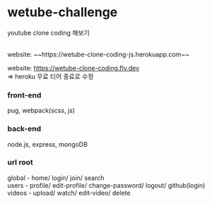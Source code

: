 # wetube-challenge

youtube clone coding 해보기

<br>
website: ~~https://wetube-clone-coding-js.herokuapp.com~~

website: https://wetube-clone-coding.fly.dev
<br> => heroku 무료 티어 종료로 수정

### front-end

pug, webpack(scss, js)

### back-end

node.js, express, mongoDB

### url root

global - home/ login/ join/ search
<br>
users - profile/ edit-profile/ change-password/ logout/ github(login)
<br>
videos - upload/ watch/ edit-video/ delete

